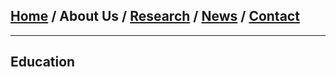 
## [Home](/index) / About Us / [Research](/research) / [News](/news) / [Contact](/contact)
___

## Education


